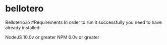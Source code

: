 # bellotero
Belloterio.io
#Requirements
In order to run it successfully you need to have already installed:

NodeJS 10.0v or greater
NPM 6.0v or greater
